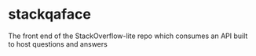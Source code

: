 # stackqaface
The front end of the StackOverflow-lite repo which consumes an API built to host questions and answers
